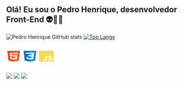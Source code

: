 ## Olá! Eu sou o Pedro Henrique, desenvolvedor Front-End 👽👨‍💻

![Pedro Henrique GitHub stats](https://github-readme-stats.vercel.app/api?username=PHpedrohenrique&show_icons=true&theme=dark)
[![Top Langs](https://github-readme-stats.vercel.app/api/top-langs/?username=PHpedrohenrique)](https://github.com/anuraghazra/github-readme-stats)

##

<div style="display: inline_block">
   <img align="center" alt="Rafa-HTML" height="30" width="40" src="https://raw.githubusercontent.com/devicons/devicon/master/icons/html5/html5-original.svg">
  <img align="center" alt="Rafa-CSS" height="30" width="40" src="https://raw.githubusercontent.com/devicons/devicon/master/icons/css3/css3-original.svg">
  <img align="center" alt="Rafa-Js" height="30" width="40" src="https://raw.githubusercontent.com/devicons/devicon/master/icons/javascript/javascript-plain.svg">
  </div>

##

<div> 
  <a href="https://instagram.com/xpedro.bjj" target="_blank"><img src="https://img.shields.io/badge/-Instagram-%23E4405F?style=for-the-badge&logo=instagram&logoColor=white" target="_blank"></a>
   <a href="https://www.linkedin.com/in/rafaella-ballerini-45875016a" target="_blank"><img src="https://img.shields.io/badge/-LinkedIn-%230077B5?style=for-the-badge&logo=linkedin&logoColor=white" target="_blank"></a>
  <a href="mailto:dalvanlpf@gmail.com"><img src="https://img.shields.io/badge/-Gmail-%23333?style=for-the-badge&logo=gmail&logoColor=white" target="_blank"></a>
  
</div>
